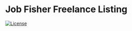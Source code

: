# Job Fisher Freelance Listing

[![License](https://img.shields.io/badge/license-MIT-blue.svg)](LICENSE)

